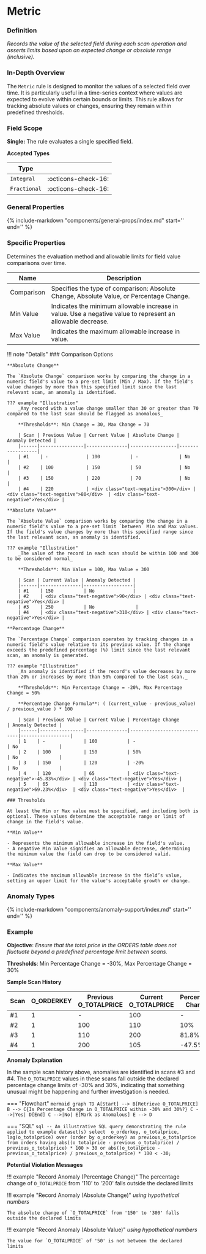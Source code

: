# Metric

### Definition

*Records the value of the selected field during each scan operation and asserts limits based upon an expected change or absolute range (inclusive).*

### In-Depth Overview

The `Metric` rule is designed to monitor the values of a selected field over time. It is particularly useful in a time-series context where values are expected to evolve within certain bounds or limits. This rule allows for tracking absolute values or changes, ensuring they remain within predefined thresholds.

### Field Scope

**Single:** The rule evaluates a single specified field.

**Accepted Types**

| Type        |                          |
|-------------|--------------------------|
| `Integral`  | <div style="text-align:center">:octicons-check-16:</div> |
| `Fractional`| <div style="text-align:center">:octicons-check-16:</div> |

### General Properties

{%
    include-markdown "components/general-props/index.md"
    start='<!-- all-props--start -->'
    end='<!-- all-props--end -->'
%}

### Specific Properties

Determines the evaluation method and allowable limits for field value comparisons over time.

| Name               | Description                                                        |
|--------------------|--------------------------------------------------------------------|
| <div class="text-primary">Comparison</div> | Specifies the type of comparison: Absolute Change, Absolute Value, or Percentage Change. |
| <div class="text-primary">Min Value</div> | Indicates the minimum allowable increase in value. Use a negative value to represent an allowable decrease. |
| <div class="text-primary">Max Value</div> | Indicates the maximum allowable increase in value. |

!!! note "Details"
    ### Comparison Options

    **Absolute Change**

    The `Absolute Change` comparison works by comparing the change in a numeric field's value to a pre-set limit (Min / Max). If the field's value changes by more than this specified limit since the last relevant scan, an anomaly is identified.

    ??? example "Illustration"
        _Any record with a value change smaller than 30 or greater than 70 compared to the last scan should be flagged as anomalous_
        
        **Thresholds**: Min Change = 30, Max Change = 70

        | Scan | Previous Value | Current Value | Absolute Change | Anomaly Detected |
        |------|----------------|---------------|-----------------|------------------|
        | #1    | -              | 100           | -               | No               |
        | #2    | 100            | 150           | 50              | No               |
        | #3    | 150            | 220           | 70              | No               |
        | #4    | 220            | <div class="text-negative">300</div> | <div class="text-negative">80</div>  | <div class="text-negative">Yes</div> |

    **Absolute Value**

    The `Absolute Value` comparison works by comparing the change in a numeric field's value to a pre-set limit `between` Min and Max values. If the field's value changes by more than this specified range since the last relevant scan, an anomaly is identified.

    ??? example "Illustration"
        _The value of the record in each scan should be within 100 and 300 to be considered normal_

        **Thresholds**: Min Value = 100, Max Value = 300

        | Scan | Current Value | Anomaly Detected |
        |------|---------------|------------------|
        | #1    | 150           | No              |
        | #2    | <div class="text-negative">90</div> | <div class="text-negative">Yes</div> |
        | #3    | 250           | No               |
        | #4    | <div class="text-negative">310</div> | <div class="text-negative">Yes</div> |

    **Percentage Change**

    The `Percentage Change` comparison operates by tracking changes in a numeric field's value relative to its previous value. If the change exceeds the predefined percentage (%) limit since the last relevant scan, an anomaly is generated.

    ??? example "Illustration"
        _An anomaly is identified if the record's value decreases by more than 20% or increases by more than 50% compared to the last scan._

        **Thresholds**: Min Percentage Change = -20%, Max Percentage Change = 50%

        **Percentage Change Formula**: ( (current_value - previous_value) / previous_value ) * 100

        | Scan | Previous Value | Current Value | Percentage Change           | Anomaly Detected |
        |------|----------------|---------------|-----------------------------|------------------|
        | 1    | -              | 100           | -                           | No               |
        | 2    | 100            | 150           | 50%                         | No               |
        | 3    | 150            | 120           | -20%                        | No               |
        | 4    | 120            | 65            | <div class="text-negative">-45.83%</div> | <div class="text-negative">Yes</div> |
        | 5    | 65             | 110           | <div class="text-negative">69.23%</div>  | <div class="text-negative">Yes</div>  |

    ### Thresholds

    At least the Min or Max value must be specified, and including both is optional. These values determine the acceptable range or limit of change in the field's value.

    **Min Value**

    - Represents the minimum allowable increase in the field's value.
    - A negative Min Value signifies an allowable decrease, determining the minimum value the field can drop to be considered valid.

    **Max Value**

    - Indicates the maximum allowable increase in the field’s value, setting an upper limit for the value's acceptable growth or change.
        
### Anomaly Types

{%
    include-markdown "components/anomaly-support/index.md"
    start='<!-- record-only--start -->'
    end='<!-- record-only--end -->'
%}

### Example

**Objective**: *Ensure that the total price in the ORDERS table does not fluctuate beyond a predefined percentage limit between scans.*

**Thresholds**: Min Percentage Change = -30%, Max Percentage Change = 30%

**Sample Scan History**

| Scan | O_ORDERKEY | Previous O_TOTALPRICE | Current O_TOTALPRICE | Percentage Change | Anomaly Detected |
|------|------------|-----------------------|----------------------|-------------------|------------------|
| #1    | 1          | -                     | 100                  | -                 | No               |
| #2    | 1          | 100                   | 110                  | 10%               | No               |
| #3    | 1          | 110                   | <span class="text-negative">200</span> | <span class="text-negative">81.8%</span> | <span class="text-negative">Yes</span> |
| #4    | 1          | 200                   | <span class="text-negative">105</span> | <span class="text-negative">-47.5%</span> | <span class="text-negative">Yes</span> |

**Anomaly Explanation**

In the sample scan history above, anomalies are identified in scans #3 and #4. The `O_TOTALPRICE` values in these scans fall outside the declared percentage change limits of -30% and 30%, indicating that something unusual might be happening and further investigation is needed.

=== "Flowchart"
    ```mermaid
    graph TD
    A[Start] --> B[Retrieve O_TOTALPRICE]
    B --> C{Is Percentage Change in O_TOTALPRICE within -30% and 30%?}
    C -->|Yes| D[End]
    C -->|No| E[Mark as Anomalous]
    E --> D
    ```

=== "SQL"
    ```sql
    -- An illustrative SQL query demonstrating the rule applied to example dataset(s)
    select 
        o_orderkey,
        o_totalprice,
        lag(o_totalprice) over (order by o_orderkey) as previous_o_totalprice
    from
        orders
    having
        abs((o_totalprice - previous_o_totalprice) / previous_o_totalprice) * 100 > 30
        or
        abs((o_totalprice - previous_o_totalprice) / previous_o_totalprice) * 100 < -30;
    ```

**Potential Violation Messages**

!!! example "Record Anomaly (Percentage Change)"
    The percentage change of `O_TOTALPRICE` from '110' to '200' falls outside the declared limits

!!! example "Record Anomaly (Absolute Change)"
    _using hypothetical numbers_

    The absolute change of `O_TOTALPRICE` from '150' to '300' falls outside the declared limits

!!! example "Record Anomaly (Absolute Value)"
    _using hypothetical numbers_

    The value for `O_TOTALPRICE` of '50' is not between the declared limits

